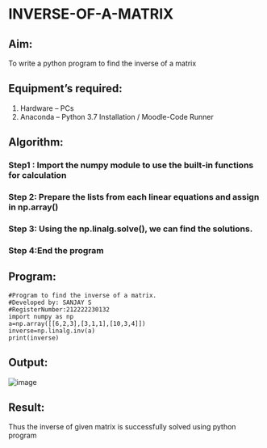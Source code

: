 # INVERSE-OF-A-MATRIX
## Aim:
To write a python program to find the inverse of a matrix
## Equipment’s required:
1. 	Hardware – PCs
2. 	Anaconda – Python 3.7 Installation / Moodle-Code Runner
## Algorithm:
### Step1 : Import the numpy module to use the built-in functions for calculation
### Step 2: Prepare the lists from each linear equations and assign in np.array()
### Step 3: Using the np.linalg.solve(), we can find the solutions.
### Step 4:End the program 

## Program:
```
#Program to find the inverse of a matrix.
#Developed by: SANJAY S
#RegisterNumber:212222230132
import numpy as np
a=np.array([[6,2,3],[3,1,1],[10,3,4]])
inverse=np.linalg.inv(a)
print(inverse)
```
## Output:



![image](https://github.com/22002102/INVERSE-OF-A-MATRIX/assets/119091638/86b3bbf9-08d7-4cd3-9b9f-bebd47336653)


## Result:
Thus the inverse of given matrix is successfully solved using python program


